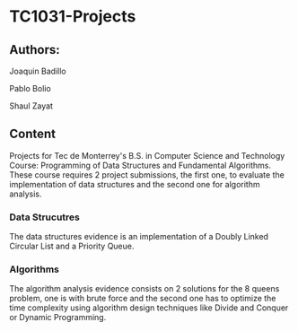 # TC1031-Projects

## Authors:
Joaquin Badillo

Pablo Bolio

Shaul Zayat

## Content
Projects for Tec de Monterrey's B.S. in Computer Science and Technology Course: 
Programming of Data Structures and Fundamental Algorithms. These course requires
2 project submissions, the first one, to evaluate the implementation of data 
structures and the second one for algorithm analysis.

### Data Strucutres
The data structures evidence is an implementation of a Doubly Linked Circular List
and a Priority Queue.

### Algorithms
The algorithm analysis evidence consists on 2 solutions for the 8 queens problem,
one is with brute force and the second one has to optimize the time complexity
using algorithm design techniques like Divide and Conquer or Dynamic Programming.
